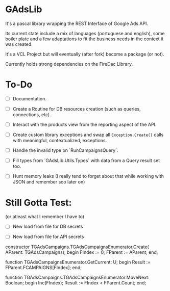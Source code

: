 # GAdsLib
It's a pascal library wrapping the REST Interface of Google Ads API.

Its current state include a mix of languages (portuguese and english), some boiler plate and a few adaptations to fit the business needs in the context it was created.

It's a VCL Project but will eventually (after fork) become a package (or not).

Currently holds strong dependencies on the FireDac Library.

# To-Do

- [ ] Documentation.

- [ ] Create a Routine for DB resources creation (such as queries, connections, etc).

- [ ] Interact with the products view from the reporting aspect of the API.

- [ ] Create custom library exceptions and swap all ``Exception.Create()`` calls with meaningful, contextualized, exceptions.

- [ ] Handle the invalid type on ´RunCampaignsQuery´.

- [ ] Fill types from ´GAdsLib.Utils.Types´ with data from a Query result set too.

- [ ] Hunt memory leaks (I really tend to forget about that while working with JSON and remember soo later on)


# Still Gotta Test:
(or atleast what I remember I have to)

- [ ] New load from file for DB secrets
- [ ] New load from file for API secrets


constructor TGAdsCampaigns.TGAdsCampaignsEnumerator.Create(
  AParent: TGAdsCampaigns);
begin
  FIndex := 0;
  FParent := AParent;
end;

function TGAdsCampaignsEnumerator.GetCurrent: U;
begin
  Result := FParent.FCAMPAIGNS[FIndex];
end;

function TGAdsCampaigns.TGAdsCampaignsEnumerator.MoveNext: Boolean;
begin
  Inc(FIndex);
  Result := FIndex < FParent.Count;
end;